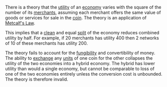 There is a theory that the [utility](Glossary#utility) of an [economy](Glossary#economy) varies with the square of the number of its [merchants](Glossary#merchant), assuming each merchant offers the same value of goods or services for sale in the [coin](Glossary#coin). The theory is an application of [Metcalf's Law](https://en.wikipedia.org/wiki/Metcalfe%27s_law).

This implies that a [clean](Consolidation-Principle) and equal [split](Glossary#split) of the economy reduces combined utility by half. For example, if 20 merchants has utility 400 then 2 networks of 10 of these merchants has utility 200.

The theory fails to account for the [fungibility](https://en.wikipedia.org/wiki/Fungibility) and convertibility of money. The ability to [exchange](Glossary#exchange) any [units](Glossary#unit) of one coin for the other collapses the utility of the two economies into a hybrid economy. The hybrid has lower utility than would a single economy, but cannot be comparable to loss of one of the two economies entirely unless the conversion cost is unbounded. The theory is therefore invalid.
